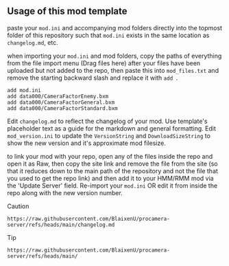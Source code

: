 ## Usage of this mod template

paste your `mod.ini` and accompanying mod folders directly into the topmost folder of this repository such that `mod.ini` exists in the same location as `changelog.md`, etc.

when importing your `mod.ini` and mod folders, copy the paths of everything from the file import menu (Drag files here) after your files have been uploaded but not added to the repo, then
paste this into `mod_files.txt` and remove the starting backward slash and replace it with `add `.

```
add mod.ini
add data000/CameraFactorEnemy.bxm
add data000/CameraFactorGeneral.bxm
add data000/CameraFactorStandard.bxm
```

Edit `changelog.md` to reflect the changelog of your mod. Use template's placeholder text as a guide for the markdown and general formatting.
Edit `mod_version.ini` to update the `VersionString` and `DownloadSizeString` to show the new version and it's approximate mod filesize.

to link your mod with your repo, open any of the files inside the repo and open it as Raw, then copy the site link and remove the file from the site (so that it reduces down to the main path of the repository and not the file that you used to get the repo link) and then add it to your HMM/RMM mod via the 'Update Server' field. Re-import your `mod.ini` OR edit it from inside the repo along with the new version number.

> [!CAUTION]
> `https://raw.githubusercontent.com/BlaixenU/procamera-server/refs/heads/main/changelog.md`

> [!TIP]
> ` https://raw.githubusercontent.com/BlaixenU/procamera-server/refs/heads/main/ `


